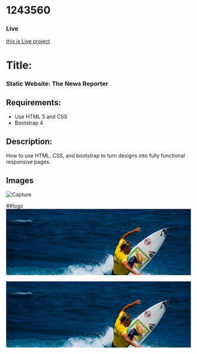 # 1243560
### Live 

[this is Live project](https://mostafiz9900.github.io/1243560/)


# Title:
### Static Website: The News Reporter

## Requirements:
- Use HTML 5 and CSS
- Bootstrap 4
## Description:
How to use HTML, CSS, and bootstrap to turn designs into fully functional responsive pages.

## Images 

![Capture](https://user-images.githubusercontent.com/38970298/55007820-49e95900-4f9d-11e9-8b6f-7ec14945c1c7.PNG)

##logo
![](image/1.jpg)

<img src="image/1.jpg" >
